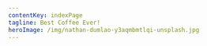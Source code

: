 ```yaml
---
contentKey: indexPage
tagline: Best Coffee Ever!
heroImage: /img/nathan-dumlao-y3aqmbmtlqi-unsplash.jpg
---
```

